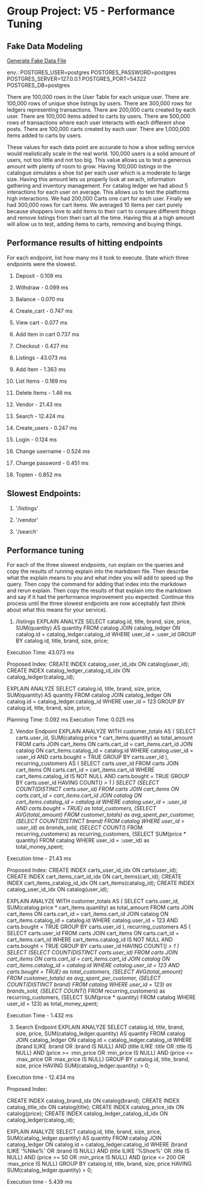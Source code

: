 # Group Project: V5 - Performance Tuning

## Fake Data Modeling
[Generate Fake Data File](https://github.com/yarecryb/ecommerce_shoes/blob/main/generate_fake_data.py)

env.:
POSTGRES_USER=postgres
POSTGRES_PASSWORD=postgres
POSTGRES_SERVER=127.0.0.1
POSTGRES_PORT=54322
POSTGRES_DB=postgres

There are 100,000 rows in the User Table for each unique user.
There are 100,000 rows of unique shoe listings by users.
There are 300,000 rows for ledgers representing transactions.
There are 200,000 carts created by each user.
There are 100,000 items added to carts by users.
There are 500,000 rows of transactions where each user interacts with each different shoe posts.
There are 100,000 carts created by each user.
There are 1,000,000 items added to carts by users.

These values for each data point are accurate to how a shoe selling service would realistically scale in the real world. 100,000 users is a solid amount of users, not too little and not too big. This value allows us to test a generous amount with plenty of room to grow. Having 100,000 listings in the catalogue simulates a shoe list per each user which is a moderate to large size. Having this amount lets us properly look at serach, information gathering and inventory management. For catalog ledger we had about 5 interactions for each user on average. This allows us to test the platforms high interactions. We had 200,000 Carts one cart for each user. Finally we had 300,000 rows for cart items. We averaged 10 items per cart purely because shoppers love to add items to their cart to compare different things and remove listings from theri cart all the time. Having this at a high amount will allow us to test, adding items to carts, removing and buying things.


## Performance results of hitting endpoints

For each endpoint, list how many ms it took to execute. State which three endpoints were the slowest.
1. Deposit - 0.109 ms
2. Withdraw - 0.099 ms
3. Balance - 0.070 ms

4. Create_cart - 0.747 ms
5. View cart - 0.077 ms
6. Add item in cart 0.737 ms
7. Checkout - 0.427 ms

8. Listings - 43.073 ms

9. Add Item - 1.363 ms
10. List Items - 0.169 ms
11. Delete Items - 1.46 ms
12. Vendor - 21.43 ms
13. Search - 12.424 ms

14. Create_users - 0.247 ms
15. Login - 0.124 ms
16. Change username - 0.524 ms
17. Change password - 0.451 ms

18. Topten - 0.852 ms


## Slowest Endpoints: 
1. '/listings'

2. '/vendor'

3. '/search'

## Performance tuning

For each of the three slowest endpoints, run explain on the queries and copy the results of running explain into the markdown file. Then describe what the explain means to you and what index you will add to speed up the query. Then copy the command for adding that index into the markdown and rerun explain. Then copy the results of that explain into the markdown and say if it had the performance improvement you expected. Continue this process until the three slowest endpoints are now acceptably fast (think about what this means for your service).


1. /listings
EXPLAIN ANALYZE
SELECT catalog.id, title, brand, size, price, SUM(quantity) AS quantity
FROM catalog
JOIN catalog_ledger ON catalog.id = catalog_ledger.catalog_id
WHERE user_id = :user_id
GROUP BY catalog.id, title, brand, size, price;

Execution Time: 43.073 ms

Proposed Index: 
CREATE INDEX catalog_user_id_idx ON catalog(user_id);
CREATE INDEX catalog_ledger_catalog_id_idx ON catalog_ledger(catalog_id);

EXPLAIN ANALYZE
SELECT catalog.id, title, brand, size, price, SUM(quantity) AS quantity
FROM catalog
JOIN catalog_ledger ON catalog.id = catalog_ledger.catalog_id
WHERE user_id = 123
GROUP BY catalog.id, title, brand, size, price;

Planning Time: 0.092 ms
Execution Time: 0.025 ms

2. Vendor Endpoint
EXPLAIN ANALYZE
WITH customer_totals AS (
    SELECT carts.user_id, SUM(catalog.price * cart_items.quantity) as total_amount
    FROM carts
    JOIN cart_items ON carts.cart_id = cart_items.cart_id
    JOIN catalog ON cart_items.catalog_id = catalog.id
    WHERE catalog.user_id = :user_id AND carts.bought = TRUE
    GROUP BY carts.user_id
),
recurring_customers AS (
    SELECT carts.user_id
    FROM carts
    JOIN cart_items ON carts.cart_id = cart_items.cart_id
    WHERE cart_items.catalog_id IS NOT NULL AND carts.bought = TRUE
    GROUP BY carts.user_id
    HAVING COUNT(*) > 1
)
SELECT
    (SELECT COUNT(DISTINCT carts.user_id) FROM carts JOIN cart_items ON carts.cart_id = cart_items.cart_id JOIN catalog ON cart_items.catalog_id = catalog.id WHERE catalog.user_id = :user_id AND carts.bought = TRUE) as total_customers,
    (SELECT AVG(total_amount) FROM customer_totals) as avg_spent_per_customer,
    (SELECT COUNT(DISTINCT brand) FROM catalog WHERE user_id = :user_id) as brands_sold,
    (SELECT COUNT(*) FROM recurring_customers) as recurring_customers,
    (SELECT SUM(price * quantity) FROM catalog WHERE user_id = :user_id) as total_money_spent;

Execution time - 21.43 ms

Proposed Index:
CREATE INDEX carts_user_id_idx ON carts(user_id);
CREATE INDEX cart_items_cart_id_idx ON cart_items(cart_id);
CREATE INDEX cart_items_catalog_id_idx ON cart_items(catalog_id);
CREATE INDEX catalog_user_id_idx ON catalog(user_id);

EXPLAIN ANALYZE
WITH customer_totals AS (
    SELECT carts.user_id, SUM(catalog.price * cart_items.quantity) as total_amount
    FROM carts
    JOIN cart_items ON carts.cart_id = cart_items.cart_id
    JOIN catalog ON cart_items.catalog_id = catalog.id
    WHERE catalog.user_id = 123 AND carts.bought = TRUE
    GROUP BY carts.user_id
),
recurring_customers AS (
    SELECT carts.user_id
    FROM carts
    JOIN cart_items ON carts.cart_id = cart_items.cart_id
    WHERE cart_items.catalog_id IS NOT NULL AND carts.bought = TRUE
    GROUP BY carts.user_id
    HAVING COUNT(*) > 1
)
SELECT
    (SELECT COUNT(DISTINCT carts.user_id) FROM carts JOIN cart_items ON carts.cart_id = cart_items.cart_id JOIN catalog ON cart_items.catalog_id = catalog.id WHERE catalog.user_id = 123 AND carts.bought = TRUE) as total_customers,
    (SELECT AVG(total_amount) FROM customer_totals) as avg_spent_per_customer,
    (SELECT COUNT(DISTINCT brand) FROM catalog WHERE user_id = 123) as brands_sold,
    (SELECT COUNT(*) FROM recurring_customers) as recurring_customers,
    (SELECT SUM(price * quantity) FROM catalog WHERE user_id = 123) as total_money_spent;

Execution Time - 1.432 ms

3. Search Endpoint
EXPLAIN ANALYZE
SELECT catalog.id, title, brand, size, price, SUM(catalog_ledger.quantity) AS quantity
FROM catalog
JOIN catalog_ledger ON catalog.id = catalog_ledger.catalog_id
WHERE (brand ILIKE :brand OR :brand IS NULL)
AND (title ILIKE :title OR :title IS NULL)
AND (price >= :min_price OR :min_price IS NULL)
AND (price <= :max_price OR :max_price IS NULL)
GROUP BY catalog.id, title, brand, size, price
HAVING SUM(catalog_ledger.quantity) > 0;

Execution time - 12.434 ms

Proposed Index:

CREATE INDEX catalog_brand_idx ON catalog(brand);
CREATE INDEX catalog_title_idx ON catalog(title);
CREATE INDEX catalog_price_idx ON catalog(price);
CREATE INDEX catalog_ledger_catalog_id_idx ON catalog_ledger(catalog_id);

EXPLAIN ANALYZE
SELECT catalog.id, title, brand, size, price, SUM(catalog_ledger.quantity) AS quantity
FROM catalog
JOIN catalog_ledger ON catalog.id = catalog_ledger.catalog_id
WHERE (brand ILIKE '%Nike%' OR :brand IS NULL)
AND (title ILIKE '%Shoe%' OR :title IS NULL)
AND (price >= 50 OR :min_price IS NULL)
AND (price <= 200 OR :max_price IS NULL)
GROUP BY catalog.id, title, brand, size, price
HAVING SUM(catalog_ledger.quantity) > 0;


Execution time - 5.439 ms